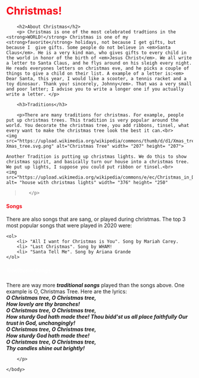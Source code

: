 <!DOCTYPE html>
<html>
    <head>
        <meta charset="utf-8">
        <title>Project: Holiday card</title>
    </head>
    <body>
<style>
    
    body {
        background-color: rgb(91, 92, 87);
    }
    h1 {
        color:rgb(247, 8, 24);
    }
    
    h2{
       color:rgb(245, 245, 245); 
    }
    
    h3{
       color:rgb(40, 240, 9); 
    }
    
    h4{
       color:rgb(242, 12, 24); 
    }
    
    h5{
       color:rgb(255, 255, 255); 
    }
    
</style>
        <h1>Christmas!</h1>
        
        <h2>About Christmas</h2>
        <p> Christmas is one of the most celebrated tradtions in the <strong>WORLD!</strong> Christmas is one of my <strong>favorite</strong> holidays, not because I get gifts, but because I  give gifts. Some people do not believe in <em>Santa Claus</em>. He is a very kind man, who gives gifts to every child in the world in honor of the birth of <em>Jesus Christ</em>. We all write a letter to Santa Claus, and he flys around on his sleigh every night. He reads everyones letters on christmas eve, and he picks a couple of things to give a child on their list. A example of a letter is:<em> Dear Santa, this year, I would like a scooter, a tennis racket and a toy dinosaur. Thank you! sincerely, Johnny</em>. That was a very small and poor letter; I advise you to write a longer one if you actually write a letter. </p>
        
        <h3>Traditions</h3>
    
        <p>There are many traditions for christmas. For example, people put up christmas trees. This tradition is very popular around the world. You decorate the christmas tree, you add ribbons, tinsel, what every want to make the christmas tree look the best it can.<br>
    <img src="https://upload.wikimedia.org/wikipedia/commons/thumb/d/d1/Xmas_tree.svg/1024px-Xmas_tree.svg.png" alt="Christmas Tree" width= "207" height= "207">
    
    Another Tradition is putting up christmas lights. We do this to show christmas spirit, and basically turn our house into a christmas tree. We put up lights, I suppose you could put ribbon or tinsel.<br>
    <img src="https://upload.wikimedia.org/wikipedia/commons/e/ec/Christmas_in_Dublin%2C_CA.jpg" alt= "house with christmas lights" width= "376" height= "250"
>        </p>

<h4>Songs</h4>
<p>
    There are also songs that are sang, or played during christmas. The top 3 most popular songs that were played in 2020 were:<br> 
                                                            
    <ol>
        <li> "All I want for Christmas is You". Song by Mariah Carey.
        <li> "Last Christmas". Song by WHAM!
        <li> "Santa Tell Me". Song by Ariana Grande
    </ol>
</p>
    <h5>Traditional Songs</h5>
        <p>
           There are way more <strong><em>traditional songs</em></strong> played than the songs above. One example is O, Christmas Tree. Here are the lyrics:<br> <strong><em>O Christmas tree, O Christmas tree,<br>How lovely are thy branches!<br> O Christmas tree, O Christmas tree,<br> How sturdy God hath made thee! Thou bidd'st us all place faithfully Our trust in God, unchangingly!<br> O Christmas tree, O Christmas tree,<br> How sturdy God hath made thee!<br> O Christmas tree, O Christmas tree,<br> Thy candles shine out brightly!</em></strong>
           
            
            
        </p> 
        
    </body>
</html>

           
            
            


      
